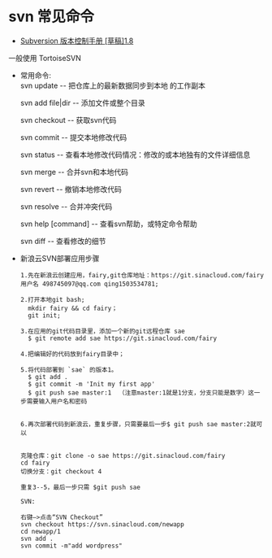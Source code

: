 # svn 常见命令


* [Subversion 版本控制手册 [草稿]1.8](http://svnbook.red-bean.com/nightly/zh/svn-book.html#svn.tour.cycle.resolve.diff)

一般使用 TortoiseSVN

* 常用命令:  
  svn update  -- 把仓库上的最新数据同步到本地 的工作副本

  svn add file|dir -- 添加文件或整个目录

  svn checkout -- 获取svn代码

  svn commit  -- 提交本地修改代码

  svn status    -- 查看本地修改代码情况：修改的或本地独有的文件详细信息

  svn merge   -- 合并svn和本地代码

  svn revert   -- 撤销本地修改代码

  svn resolve -- 合并冲突代码

  svn help [command] -- 查看svn帮助，或特定命令帮助
  
  svn diff -- 查看修改的细节
  
  
* 新浪云SVN部署应用步骤
  ```
  1.先在新浪云创建应用，fairy,git仓库地址：https://git.sinacloud.com/fairy   用户名 498745097@qq.com qing1503534781;

  2.打开本地git bash;
	mkdir fairy && cd fairy；
	git init;

  3.在应用的git代码目录里，添加一个新的git远程仓库 sae
	$ git remote add sae https://git.sinacloud.com/fairy

  4.把编辑好的代码放到fairy目录中；

  5.将代码部署到 `sae` 的版本1。
	$ git add .
	$ git commit -m 'Init my first app'
	$ git push sae master:1  （注意master:1就是1分支，分支只能是数字）这一步需要输入用户名和密码


  6.再次部署代码到新浪云，重复步骤，只需要最后一步$ git push sae master:2就可以


  克隆仓库：git clone -o sae https://git.sinacloud.com/fairy
  cd fairy
  切换分支：git checkout 4

  重复3--5，最后一步只需 $git push sae
  
  SVN:
  
  右键–>点击“SVN Checkout”
  svn checkout https://svn.sinacloud.com/newapp
  cd newapp/1
  svn add .
  svn commit -m"add wordpress"
  ```

